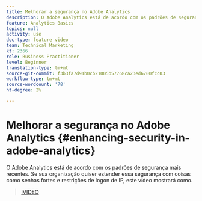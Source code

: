 ```yaml
---
title: Melhorar a segurança no Adobe Analytics
description: O Adobe Analytics está de acordo com os padrões de segurança mais recentes. Se sua organização quiser estender essa segurança com coisas como senhas fortes e restrições de logon de IP, este vídeo mostrará como.
feature: Analytics Basics
topics: null
activity: use
doc-type: feature video
team: Technical Marketing
kt: 2366
role: Business Practitioner
level: Beginner
translation-type: tm+mt
source-git-commit: f3b3fa7d91b0cb21005b57768ca23ed6700fcc03
workflow-type: tm+mt
source-wordcount: '78'
ht-degree: 2%

---
```



# Melhorar a segurança no Adobe Analytics {#enhancing-security-in-adobe-analytics}

O Adobe Analytics está de acordo com os padrões de segurança mais recentes. Se sua organização quiser estender essa segurança com coisas como senhas fortes e restrições de logon de IP, este vídeo mostrará como.

>[!VIDEO](https://video.tv.adobe.com/v/25458/?quality=12)
